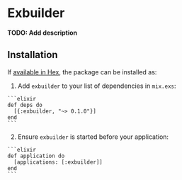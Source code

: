 # Exbuilder

**TODO: Add description**

## Installation

If [available in Hex](https://hex.pm/docs/publish), the package can be installed as:

  1. Add `exbuilder` to your list of dependencies in `mix.exs`:

    ```elixir
    def deps do
      [{:exbuilder, "~> 0.1.0"}]
    end
    ```

  2. Ensure `exbuilder` is started before your application:

    ```elixir
    def application do
      [applications: [:exbuilder]]
    end
    ```

